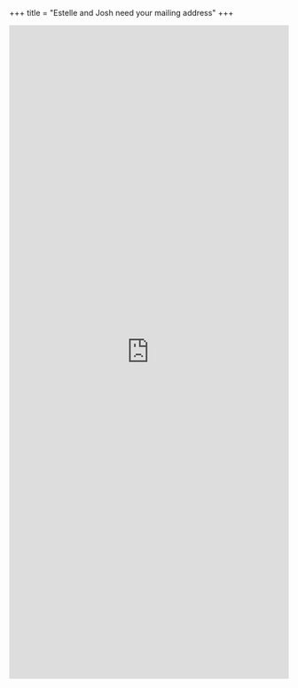 +++
title = "Estelle and Josh need your mailing address"
+++

<script src="https://static.airtable.com/js/embed/embed_snippet_v1.js"></script><iframe class="airtable-embed airtable-dynamic-height" src="https://airtable.com/embed/shrku4X6X0uW7hYwo?backgroundColor=orange" frameborder="0" onmousewheel="" width="100%" height="1178" style="background: transparent; border: 0;"></iframe>

